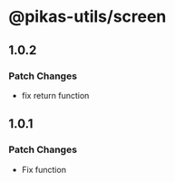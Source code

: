 # @pikas-utils/screen

## 1.0.2

### Patch Changes

- fix return function

## 1.0.1

### Patch Changes

- Fix function
